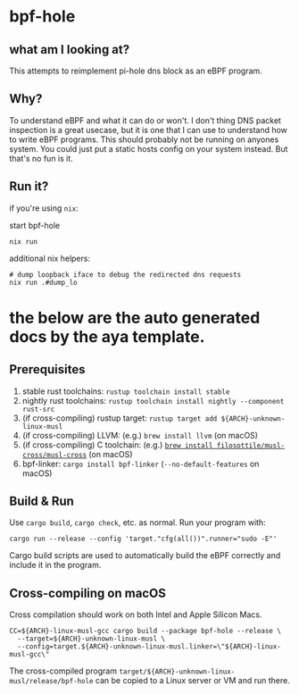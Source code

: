 # bpf-hole

## what am I looking at?

This attempts to reimplement pi-hole dns block as an eBPF program.

## Why?

To understand eBPF and what it can do or won't. I don't thing DNS packet inspection is a great usecase, but it is one that I can use to understand
how to write eBPF programs. This should probably not be running on anyones system. You could just put a static hosts config on your system instead.
But that's no fun is it.

## Run it?

if you're using `nix`:

start bpf-hole
```shell
nix run
```

additional nix helpers:

```shell
# dump loopback iface to debug the redirected dns requests
nix run .#dump_lo

```

# the below are the auto generated docs by the aya template.
## Prerequisites

1. stable rust toolchains: `rustup toolchain install stable`
1. nightly rust toolchains: `rustup toolchain install nightly --component rust-src`
1. (if cross-compiling) rustup target: `rustup target add ${ARCH}-unknown-linux-musl`
1. (if cross-compiling) LLVM: (e.g.) `brew install llvm` (on macOS)
1. (if cross-compiling) C toolchain: (e.g.) [`brew install filosottile/musl-cross/musl-cross`](https://github.com/FiloSottile/homebrew-musl-cross) (on macOS)
1. bpf-linker: `cargo install bpf-linker` (`--no-default-features` on macOS)

## Build & Run

Use `cargo build`, `cargo check`, etc. as normal. Run your program with:

```shell
cargo run --release --config 'target."cfg(all())".runner="sudo -E"'
```

Cargo build scripts are used to automatically build the eBPF correctly and include it in the
program.

## Cross-compiling on macOS

Cross compilation should work on both Intel and Apple Silicon Macs.

```shell
CC=${ARCH}-linux-musl-gcc cargo build --package bpf-hole --release \
  --target=${ARCH}-unknown-linux-musl \
  --config=target.${ARCH}-unknown-linux-musl.linker=\"${ARCH}-linux-musl-gcc\"
```
The cross-compiled program `target/${ARCH}-unknown-linux-musl/release/bpf-hole` can be
copied to a Linux server or VM and run there.
